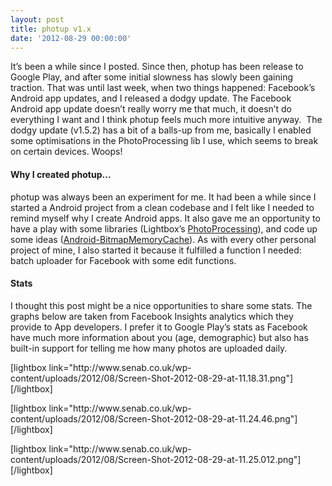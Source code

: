 ```yaml
---
layout: post
title: photup v1.x
date: '2012-08-29 00:00:00'
---
```


<p>It&#8217;s been a while since I posted. Since then, photup has been release to Google Play, and after some initial slowness has slowly been gaining traction. <!--more-->That was until last week, when two things happened: Facebook&#8217;s Android app updates, and I released a dodgy update. The Facebook Android app update doesn&#8217;t really worry me that much, it doesn&#8217;t do everything I want and I think photup feels much more intuitive anyway.  The dodgy update (v1.5.2) has a bit of a balls-up from me, basically I enabled some optimisations in the PhotoProcessing lib I use, which seems to break on certain devices. Woops!</p>

<h4>Why I created photup&#8230;</h4>

<p>photup was always been an experiment for me. It had been a while since I started a Android project from a clean codebase and I felt like I needed to remind myself why I create Android apps. It also gave me an opportunity to have a play with some libraries (Lightbox&#8217;s <a href="https://github.com/chrisbanes/PhotoProcessing" target="_blank">PhotoProcessing</a>), and code up some ideas (<a href="https://github.com/chrisbanes/Android-BitmapMemoryCache" target="_blank">Android-BitmapMemoryCache</a>). As with every other personal project of mine, I also started it because it fulfilled a function I needed: batch uploader for Facebook with some edit functions.</p>

<h4>Stats</h4>

<p>I thought this post might be a nice opportunities to share some stats. The graphs below are taken from Facebook Insights analytics which they provide to App developers. I prefer it to Google Play&#8217;s stats as Facebook have much more information about you (age, demographic) but also has built-in support for telling me how many photos are uploaded daily.</p>

<p>[lightbox link="http://www.senab.co.uk/wp-content/uploads/2012/08/Screen-Shot-2012-08-29-at-11.18.31.png"]<img class="size-medium wp-image-1551" title="Screen Shot 2012-08-29 at 11.18.31" src="http://i1.wp.com/www.senab.co.uk/wp-content/uploads/2012/08/Screen-Shot-2012-08-29-at-11.18.31-460x310.png?fit=300%2C202" alt="" data-recalc-dims="1" />[/lightbox]</p>

<p>[lightbox link="http://www.senab.co.uk/wp-content/uploads/2012/08/Screen-Shot-2012-08-29-at-11.24.46.png"]<br />
<img class="alignnone size-medium wp-image-1558" title="Screen Shot 2012-08-29 at 11.24.46" src="http://i1.wp.com/www.senab.co.uk/wp-content/uploads/2012/08/Screen-Shot-2012-08-29-at-11.24.46-460x310.png?fit=300%2C202" alt="" data-recalc-dims="1" />[/lightbox]</p>

<p>[lightbox link="http://www.senab.co.uk/wp-content/uploads/2012/08/Screen-Shot-2012-08-29-at-11.25.012.png"]<br />
<img class="alignnone size-medium wp-image-1561" title="Screen Shot 2012-08-29 at 11.25.01" src="http://i2.wp.com/www.senab.co.uk/wp-content/uploads/2012/08/Screen-Shot-2012-08-29-at-11.25.012.png?resize=300%2C202" alt="" data-recalc-dims="1" />[/lightbox]</p>
